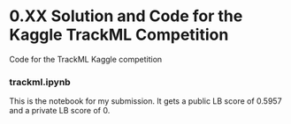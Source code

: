 # 0.XX Solution and Code for the Kaggle TrackML Competition
Code for the TrackML Kaggle competition

### trackml.ipynb

This is the notebook for my submission. It gets a public LB score of 0.5957 and a private LB score of 0.
